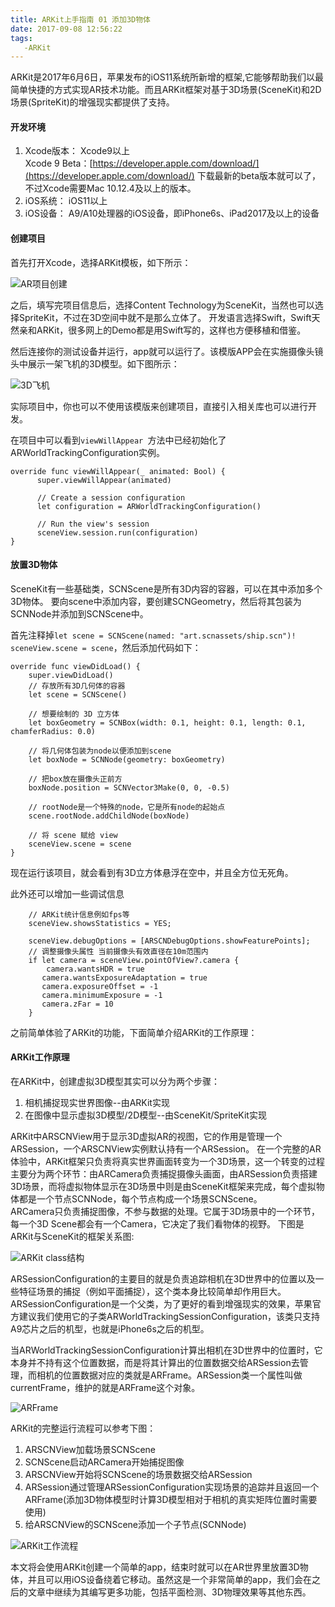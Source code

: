 ```yaml
---
title: ARKit上手指南 01 添加3D物体
date: 2017-09-08 12:56:22
tags:
   -ARKit
---
```


ARKit是2017年6月6日，苹果发布的iOS11系统所新增的框架,它能够帮助我们以最简单快捷的方式实现AR技术功能。而且ARKit框架对基于3D场景(SceneKit)和2D场景(SpriteKit)的增强现实都提供了支持。

#### 开发环境  
1. Xcode版本： Xcode9以上   
Xcode 9 Beta：[https://developer.apple.com/download/](https://developer.apple.com/download/)
下载最新的beta版本就可以了，不过Xcode需要Mac 10.12.4及以上的版本。  
2. iOS系统： iOS11以上
3. iOS设备： A9/A10处理器的iOS设备，即iPhone6s、iPad2017及以上的设备

#### 创建项目

首先打开Xcode，选择ARKit模板，如下所示：  

![AR项目创建](http://ojca2gwha.bkt.clouddn.com/ARKit_1Project.png)

之后，填写完项目信息后，选择Content Technology为SceneKit，当然也可以选择SpriteKit，不过在3D空间中就不是那么立体了。
开发语言选择Swift，Swift天然亲和ARKit，很多网上的Demo都是用Swift写的，这样也方便移植和借鉴。   
<!--more-->
然后连接你的测试设备并运行，app就可以运行了。该模版APP会在实施摄像头镜头中展示一架飞机的3D模型。如下图所示：  

![3D飞机](http://ojca2gwha.bkt.clouddn.com/AR-Plane.jpg)

实际项目中，你也可以不使用该模版来创建项目，直接引入相关库也可以进行开发。

在项目中可以看到`viewWillAppear `方法中已经初始化了ARWorldTrackingConfiguration实例。

```
override func viewWillAppear(_ animated: Bool) {
      super.viewWillAppear(animated)  

      // Create a session configuration
      let configuration = ARWorldTrackingConfiguration()

      // Run the view's session
      sceneView.session.run(configuration)
}
```
#### 放置3D物体

SceneKit有一些基础类，SCNScene是所有3D内容的容器，可以在其中添加多个3D物体。
要向scene中添加内容，要创建SCNGeometry，然后将其包装为SCNNode并添加到SCNScene中。

首先注释掉`let scene = SCNScene(named: "art.scnassets/ship.scn")! sceneView.scene = scene`，然后添加代码如下：

```
override func viewDidLoad() {
	super.viewDidLoad()
	// 存放所有3D几何体的容器
	let scene = SCNScene()

	// 想要绘制的 3D 立方体
	let boxGeometry = SCNBox(width: 0.1, height: 0.1, length: 0.1, chamferRadius: 0.0)

	// 将几何体包装为node以便添加到scene
	let boxNode = SCNNode(geometry: boxGeometry)

	// 把box放在摄像头正前方
	boxNode.position = SCNVector3Make(0, 0, -0.5)

	// rootNode是一个特殊的node，它是所有node的起始点
	scene.rootNode.addChildNode(boxNode)

	// 将 scene 赋给 view
	sceneView.scene = scene
}

```

现在运行该项目，就会看到有3D立方体悬浮在空中，并且全方位无死角。

此外还可以增加一些调试信息
```
	// ARKit统计信息例如fps等
	sceneView.showsStatistics = YES;

	sceneView.debugOptions = [ARSCNDebugOptions.showFeaturePoints];
	// 调整摄像头属性 当前摄像头有效直径在10m范围内
	if let camera = sceneView.pointOfView?.camera {
		camera.wantsHDR = true
       camera.wantsExposureAdaptation = true
       camera.exposureOffset = -1
       camera.minimumExposure = -1
       camera.zFar = 10
	}

```


之前简单体验了ARKit的功能，下面简单介绍ARKit的工作原理：   

#### ARKit工作原理
在ARKit中，创建虚拟3D模型其实可以分为两个步骤：   
1. 相机捕捉现实世界图像--由ARKit实现   
2. 在图像中显示虚拟3D模型/2D模型--由SceneKit/SpriteKit实现     

ARKit中ARSCNView用于显示3D虚拟AR的视图，它的作用是管理一个ARSession，一个ARSCNView实例默认持有一个ARSession。
在一个完整的AR体验中，ARKit框架只负责将真实世界画面转变为一个3D场景，这一个转变的过程主要分为两个环节：由ARCamera负责捕捉摄像头画面，由ARSession负责搭建3D场景，而将虚拟物体显示在3D场景中则是由SceneKit框架来完成，每个虚拟物体都是一个节点SCNNode，每个节点构成一个场景SCNScene。  
ARCamera只负责捕捉图像，不参与数据的处理。它属于3D场景中的一个环节，每一个3D Scene都会有一个Camera，它决定了我们看物体的视野。
下图是ARKit与SceneKit的框架关系图:   

![ARKit class结构](http://ojca2gwha.bkt.clouddn.com/ARKit-class.png)

ARSessionConfiguration的主要目的就是负责追踪相机在3D世界中的位置以及一些特征场景的捕捉（例如平面捕捉），这个类本身比较简单却作用巨大。ARSessionConfiguration是一个父类，为了更好的看到增强现实的效果，苹果官方建议我们使用它的子类ARWorldTrackingSessionConfiguration，该类只支持A9芯片之后的机型，也就是iPhone6s之后的机型。

当ARWorldTrackingSessionConfiguration计算出相机在3D世界中的位置时，它本身并不持有这个位置数据，而是将其计算出的位置数据交给ARSession去管理，而相机的位置数据对应的类就是ARFrame。ARSession类一个属性叫做currentFrame，维护的就是ARFrame这个对象。  

![ARFrame](http://ojca2gwha.bkt.clouddn.com/AR-Session.png)

ARKit的完整运行流程可以参考下图：
1. ARSCNView加载场景SCNScene  
2. SCNScene启动ARCamera开始捕捉图像  
3. ARSCNView开始将SCNScene的场景数据交给ARSession  
4. ARSession通过管理ARSessionConfiguration实现场景的追踪并且返回一个ARFrame(添加3D物体模型时计算3D模型相对于相机的真实矩阵位置时需要使用)
5. 给ARSCNView的SCNScene添加一个子节点(SCNNode)

![ARKit工作流程](http://ojca2gwha.bkt.clouddn.com/AR-flow.png)

本文将会使用ARKit创建一个简单的app，结束时就可以在AR世界里放置3D物体，并且可以用iOS设备绕着它移动。虽然这是一个非常简单的app，我们会在之后的文章中继续为其编写更多功能，包括平面检测、3D物理效果等其他东西。   
